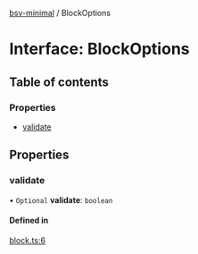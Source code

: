 [bsv-minimal](../README.md) / BlockOptions

# Interface: BlockOptions

## Table of contents

### Properties

- [validate](BlockOptions.md#validate)

## Properties

### validate

• `Optional` **validate**: `boolean`

#### Defined in

[block.ts:6](https://github.com/andrewrjohn/bsv-minimal/blob/8531650/src/block.ts#L6)
